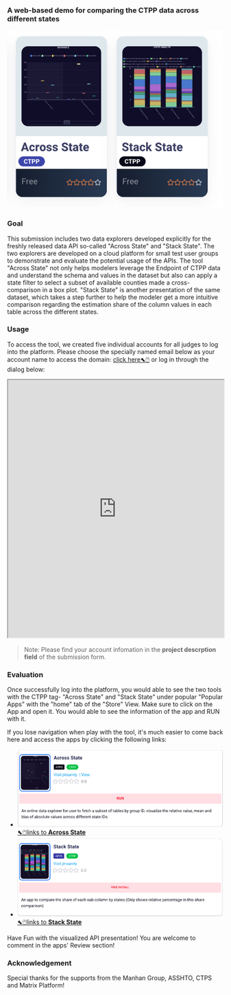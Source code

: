 ### A web-based demo for comparing the CTPP data across different states

![p1](../media/gallery/apps_ctpp.png "p1 :size=200")

### Goal

This submission includes two data explorers developed explicitly for the freshly released data API so-called "Across State" and "Stack State". The two explorers are developed on a cloud platform for small test user groups to demonstrate and evaluate the potential usage of the APIs. 
 The tool "Across State" not only helps modelers leverage the Endpoint of CTPP data and understand the schema and values in the dataset but also can apply a state filter to select a subset of available counties made a cross-comparison in a box plot.
"Stack State" is another presentation of the same dataset, which takes a step further to help the modeler get a more intuitive comparison regarding the estimation share of the column values in each table across the different states.

### Usage

To access the tool, we created five individual accounts for all judges to log into the platform. Please choose the specially named email below as your account name to access the domain: [click here⬉🖱️](http://18.188.110.26/matrix) or log in through the dialog below:
<iframe src="http://18.188.110.26/matrix/login" title="matrix login" width="100%" height= "600px"></iframe>

> Note: Please find your account infomation in the **project descrption field** of the submission form.
        
### Evaluation

Once successfully log into the  platform, you would able to see the two tools with the CTPP tag- "Across State" and "Stack State" under popular "Popular Apps" with the "home" tab of the "Store" View. Make sure to click on the App and open  it. You would able to see the information of the app and RUN with it.

If you lose navigation when play with the tool, it's much easier to come back here and access the apps by clicking the following links:

* ![p2](../media/gallery/app_AcrossState.png "p2 :size=400*100") 
    [⬉🖱️links to **Across State**](http://18.188.110.26/matrix/item/1532522260233_user_16687234633674/home)
* ![p3](../media/gallery/app_StackState.png "p3  :size=400*100")
[⬉🖱️links to **Stack State**](http://18.188.110.26/matrix/item/47cd8e6efu03e8fu4e82fu93fafu475f5a234026/home)

Have Fun with the visualized API presentation! You are welcome to comment in the apps' Review section!

### Acknowledgement
Special thanks for the supports from the Manhan Group, ASSHTO, CTPS and Matrix Platform! 